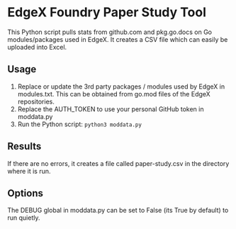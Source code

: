 # EdgeX Foundry Paper Study Tool
This Python script pulls stats from github.com and pkg.go.docs on Go modules/packages used in EdgeX.  It creates a CSV file which can easily be uploaded into Excel.

## Usage
1. Replace or update the 3rd party packages / modules used by EdgeX in modules.txt.  This can be obtained from go.mod files of the EdgeX repositories.
2. Replace the AUTH_TOKEN to use your personal GitHub token in moddata.py
3. Run the Python script:  `python3 moddata.py`

## Results
If there are no errors, it creates a file called paper-study.csv in the directory where it is run.

## Options
The DEBUG global in moddata.py can be set to False (its True by default) to run quietly.
